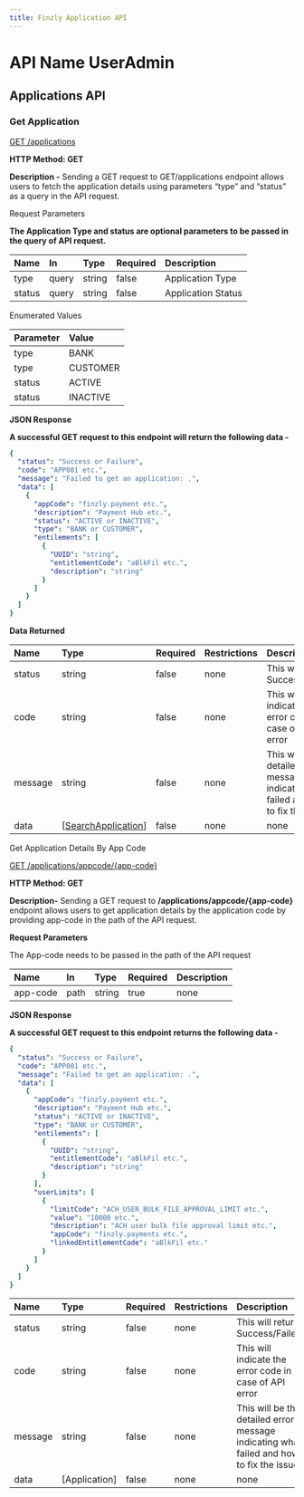 ```yaml
---
title: Finzly Application API
---
```


# **API Name UserAdmin**
## **Applications API**
### **Get Application**
[GET /applications](https://finzlyconnect-api-developer-portal.redoc.ly/openapi/userreference/operation/getApplication/)

**HTTP Method: GET**

**Description -** Sending a GET request to GET/applications endpoint allows users to fetch the application details using parameters “type” and “status” as a query in the API request.

Request Parameters

**The Application Type and status are optional parameters to be passed in the query of API request.**

|**Name** |**In**|**Type**|**Required**|**Description**|
| :- | :- | :- | :- | :- |
|type|query|string|false|Application Type|
|status|query|string|false|Application Status|


Enumerated Values

|**Parameter**|**Value**|
| :- | :- |
|type|BANK|
|type|CUSTOMER|
|status|ACTIVE|
|status|INACTIVE|

**JSON Response**

**A successful GET request to this endpoint will return the following data -** 

```yaml Before
{
  "status": "Success or Failure",
  "code": "APP001 etc.",
  "message": "Failed to get an application: .",
  "data": [
    {
      "appCode": "finzly.payment etc.",
      "description": "Payment Hub etc.",
      "status": "ACTIVE or INACTIVE",
      "type": "BANK or CUSTOMER",
      "entilements": [
        {
          "UUID": "string",
          "entitlementCode": "aBlkFil etc.",
          "description": "string"
        }
      ]
    }
  ]
}
```
**Data Returned**


|**Name**|**Type**|**Required**|**Restrictions**|**Description**|
| :- | :- | :- | :- | :- |
|status|string|false|none|This will return Success/Failed|
|code|string|false|none|This will indicate the error code in case of API error|
|message|string|false|none|This will be the detailed error message indicating what failed and how to fix the issue|
|data|[[SearchApplication](https://apidocs.finzly.net/dashboard?java=#schemasearchapplication)]|false|none|none|

Get Application Details By App Code	

[GET /applications/appcode/{app-code}](https://finzlyconnect-api-developer-portal.redoc.ly/openapi/userreference/operation/getApplicationDetailsByAppCode/)

**HTTP Method: GET**

**Description-** Sending a GET request to **/applications/appcode/{app-code}** endpoint allows users to get application details by the application code by providing app-code in the path of the API request.

**Request Parameters**

The App-code needs to be passed in the path of the API request


|**Name** |**In**|**Type**|**Required**|**Description**|
| :- | :- | :- | :- | :- |
|app-code|path|string|true|none|


**JSON Response**

**A successful GET request to this endpoint returns the following data -** 

```yaml Before
{
  "status": "Success or Failure",
  "code": "APP001 etc.",
  "message": "Failed to get an application: .",
  "data": [
    {
      "appCode": "finzly.payment etc.",
      "description": "Payment Hub etc.",
      "status": "ACTIVE or INACTIVE",
      "type": "BANK or CUSTOMER",
      "entilements": [
        {
          "UUID": "string",
          "entitlementCode": "aBlkFil etc.",
          "description": "string"
        }
      ],
      "userLimits": [
        {
          "limitCode": "ACH_USER_BULK_FILE_APPROVAL_LIMIT etc.",
          "value": "10000 etc.",
          "description": "ACH user bulk file approval limit etc.",
          "appCode": "finzly.payments etc.",
          "linkedEntitlementCode": "aBlkFil etc."
        }
      ]
    }
  ]
}

```

|**Name**|**Type**|**Required**|**Restrictions**|**Description**|
| :- | :- | :- | :- | :- |
|status|string|false|none|This will return Success/Failed|
|code|string|false|none|This will indicate the error code in case of API error|
|message|string|false|none|This will be the detailed error message indicating what failed and how to fix the issue|
|data|[Application]|false|none|none|

